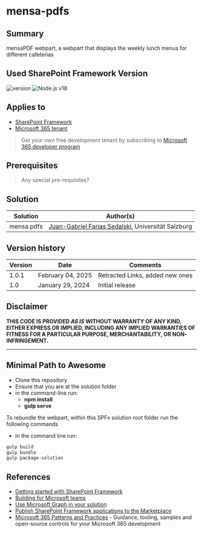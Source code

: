 # mensa-pdfs

## Summary

mensaPDF webpart, a webpart that displays the weekly lunch menus for different cafeterias

## Used SharePoint Framework Version

![version](https://img.shields.io/badge/version-1.19.0-green.svg)
![Node.js v18](https://img.shields.io/badge/Node.js-v18-green.svg)

## Applies to

- [SharePoint Framework](https://aka.ms/spfx)
- [Microsoft 365 tenant](https://docs.microsoft.com/en-us/sharepoint/dev/spfx/set-up-your-developer-tenant)

> Get your own free development tenant by subscribing to [Microsoft 365 developer program](http://aka.ms/o365devprogram)

## Prerequisites

> Any special pre-requisites?

## Solution

| Solution    | Author(s)                                               |
| ----------- | ------------------------------------------------------- |
| mensa.pdfs | [Juan-Gabriel Farias Sedalski](https://github.com/drswan1), Universität Salzburg |

## Version history

| Version | Date             | Comments        |
| ------- | ---------------- | --------------- |
| 1.0.1   | February 04, 2025| Retracted Links, added new ones  |
| 1.0     | January 29, 2024 | Initial release |

## Disclaimer

**THIS CODE IS PROVIDED _AS IS_ WITHOUT WARRANTY OF ANY KIND, EITHER EXPRESS OR IMPLIED, INCLUDING ANY IMPLIED WARRANTIES OF FITNESS FOR A PARTICULAR PURPOSE, MERCHANTABILITY, OR NON-INFRINGEMENT.**

---

## Minimal Path to Awesome

- Clone this repository
- Ensure that you are at the solution folder
- in the command-line run:
  - **npm install**
  - **gulp serve**




To rebundle the webpart, within this SPFx solution root folder run the following commands
  * in the command line run:
  
  ```powershell
  gulp build
  gulp bundle
  gulp package-solution
  ```

## References

- [Getting started with SharePoint Framework](https://docs.microsoft.com/en-us/sharepoint/dev/spfx/set-up-your-developer-tenant)
- [Building for Microsoft teams](https://docs.microsoft.com/en-us/sharepoint/dev/spfx/build-for-teams-overview)
- [Use Microsoft Graph in your solution](https://docs.microsoft.com/en-us/sharepoint/dev/spfx/web-parts/get-started/using-microsoft-graph-apis)
- [Publish SharePoint Framework applications to the Marketplace](https://docs.microsoft.com/en-us/sharepoint/dev/spfx/publish-to-marketplace-overview)
- [Microsoft 365 Patterns and Practices](https://aka.ms/m365pnp) - Guidance, tooling, samples and open-source controls for your Microsoft 365 development
